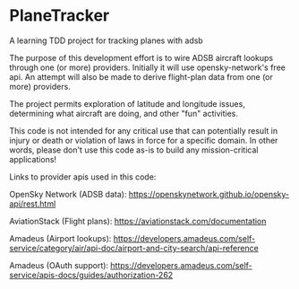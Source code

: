 # PlaneTracker
A learning TDD project for tracking planes with adsb

The purpose of this development effort is to wire ADSB aircraft lookups through one (or more) providers. Initially it will use opensky-network's free api.  An attempt will also be made to derive flight-plan data from one (or more) providers.

The project permits exploration of latitude and longitude issues, determining what aircraft are doing, and other "fun" activities.  

This code is not intended for any critical use that can potentially result in injury or death or violation of laws in force for a specific domain.  In other words, please don't use this code as-is to build any mission-critical applications!

Links to provider apis used in this code:

OpenSky Network (ADSB data): https://openskynetwork.github.io/opensky-api/rest.html

AviationStack (Flight plans): https://aviationstack.com/documentation

Amadeus (Airport lookups): https://developers.amadeus.com/self-service/category/air/api-doc/airport-and-city-search/api-reference

Amadeus (OAuth support): https://developers.amadeus.com/self-service/apis-docs/guides/authorization-262


